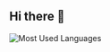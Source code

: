 ## Hi there 👋

<img alt="Most Used Languages" src="https://github-readme-stats.vercel.app/api/top-langs/?username=moreee-sa&theme=dracula">